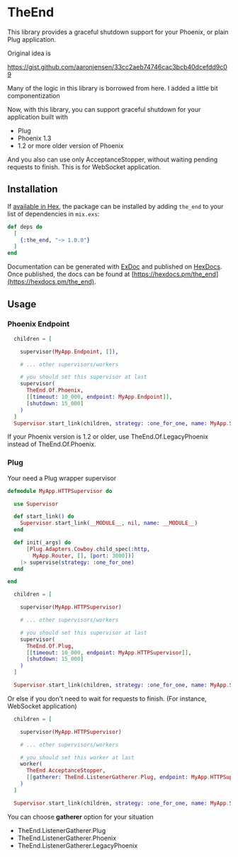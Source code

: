 # TheEnd

This library provides a graceful shutdown support for your Phoenix, or plain Plug application.

Original idea is

https://gist.github.com/aaronjensen/33cc2aeb74746cac3bcb40dcefdd9c09

Many of the logic in this library is borrowed from here.
I added a little bit componentization

Now, with this library, you can support graceful shutdown for your application built with

- Plug
- Phoenix 1.3
- 1.2 or more older version of Phoenix

And you also can use only AcceptanceStopper, without waiting pending requests to finish.
This is for WebSocket application.

## Installation

If [available in Hex](https://hex.pm/docs/publish), the package can be installed
by adding `the_end` to your list of dependencies in `mix.exs`:

```elixir
def deps do
  [
    {:the_end, "~> 1.0.0"}
  ]
end
```

Documentation can be generated with [ExDoc](https://github.com/elixir-lang/ex_doc)
and published on [HexDocs](https://hexdocs.pm). Once published, the docs can
be found at [https://hexdocs.pm/the_end](https://hexdocs.pm/the_end).

## Usage

### Phoenix Endpoint

```elixir
  children = [

    supervisor(MyApp.Endpoint, []),

    # ... other supervisors/workers

    # you should set this supervisor at last
    supervisor(
      TheEnd.Of.Phoenix,
      [[timeout: 10_000, endpoint: MyApp.Endpoint]],
      [shutdown: 15_000]
    )
  ]
  Supervisor.start_link(children, strategy: :one_for_one, name: MyApp.Supervisor)
```

If your Phoenix version is 1.2 or older, use TheEnd.Of.LegacyPhoenix instead of TheEnd.Of.Phoenix.

### Plug

Your need a Plug wrapper supervisor

```elixir
defmodule MyApp.HTTPSupervisor do

  use Supervisor

  def start_link() do
    Supervisor.start_link(__MODULE__, nil, name: __MODULE__)
  end

  def init(_args) do
      [Plug.Adapters.Cowboy.child_spec(:http,
        MyApp.Router, [], [port: 3000])]
    |> supervise(strategy: :one_for_one)
  end

end
```

```elixir
  children = [

    supervisor(MyApp.HTTPSupervisor)

    # ... other supervisors/workers

    # you should set this supervisor at last
    supervisor(
      TheEnd.Of.Plug,
      [[timeout: 10_000, endpoint: MyApp.HTTPSupervisor]],
      [shutdown: 15_000]
    )
  ]

  Supervisor.start_link(children, strategy: :one_for_one, name: MyApp.Supervisor)
```

Or else if you don't need to wait for requests to finish.
(For instance, WebSocket application)

```elixir
  children = [

    supervisor(MyApp.HTTPSupervisor)

    # ... other supervisors/workers

    # you should set this worker at last
    worker(
      TheEnd.AcceptanceStopper,
      [[gatherer: TheEnd.ListenerGatherer.Plug, endpoint: MyApp.HTTPSupervisor]]
    )
  ]

  Supervisor.start_link(children, strategy: :one_for_one, name: MyApp.Supervisor)
```

You can choose **gatherer** option for your situation

- TheEnd.ListenerGatherer.Plug
- TheEnd.ListenerGatherer.Phoenix
- TheEnd.ListenerGatherer.LegacyPhoenix

